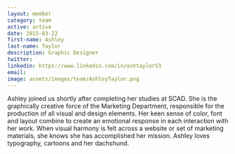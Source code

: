 ```yaml
---
layout: member
category: team
active: active
date: 2015-03-22
first-name: Ashley
last-name: Taylor
description: Graphic Designer
twitter:
linkedin: https://www.linkedin.com/in/ashtaylor53
email:
image: assets/images/team/AshleyTaylor.png
---
```

Ashley joined us shortly after completing her studies at SCAD. She is the graphically creative force of the Marketing Department, responsible for the production of all visual and design elements. Her keen sense of color, font and layout combine to create an emotional response in each interaction with her work. When visual harmony is felt across a website or set of marketing materials, she knows she has accomplished her mission. Ashley loves typography, cartoons and her dachshund.
